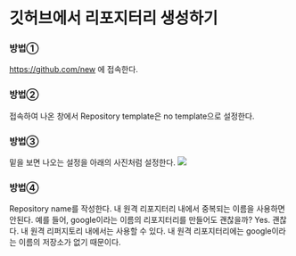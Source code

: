 # 깃허브에서 리포지터리 생성하기

### 방법①
https://github.com/new 에 접속한다.

### 방법②
접속하여 나온 창에서 Repository template은 no template으로 설정한다.

### 방법③
밑을 보면 나오는 설정을 아래의 사진처럼 설정한다.
![](https://velog.velcdn.com/images/chrios77/post/07916df4-7e19-4f34-9a4a-694619f5e250/image.png)

### 방법④
Repository name를 작성한다. 내 원격 리포지터리 내에서 중복되는 이름을 사용하면 안된다. 예를 들어, google이라는 이름의 리포지터리를 만들어도 괜찮을까? Yes. 괜찮다. 내 원격 리퍼지토리 내에서는 사용할 수 있다. 내 원격 리포지터리에는 google이라는 이름의 저장소가 없기 때문이다.